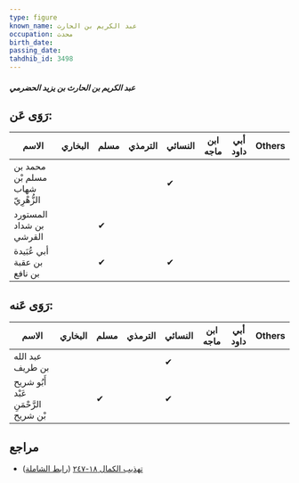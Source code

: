 ```yaml
---
type: figure
known_name: عبد الكريم بن الحارث
occupation: محدث
birth_date:
passing_date:
tahdhib_id: 3498
---
```

##### عبد الكريم بن الحارث بن يزيد الحضرمي

## رَوَى عَن:
| الاسم                             | البخاري | مسلم | الترمذي | النسائي | ابن ماجه | أبي داود | Others |
| --------------------------------- | ------- | ---- | ------- | ------- | -------- | -------- | ------ |
| محمد بن مسلم بْن شهاب الزُّهْرِيّ |         |      |         | ✔       |          |          |        |
| المستورد بن شداد القرشي           |         | ✔    |         |         |          |          |        |
| أبي عُبَيدة بن عقبة بن نافع       |         | ✔    |         | ✔       |          |          |        |
## رَوَى عَنه:
| الاسم                                 | البخاري | مسلم | الترمذي | النسائي | ابن ماجه | أبي داود | Others |
| ------------------------------------- | ------- | ---- | ------- | ------- | -------- | -------- | ------ |
| عبد الله بن طريف                      |         |      |         | ✔       |          |          |        |
| أَبُو شريح عَبْد الرَّحْمَنِ بْن شريح |         | ✔    |         | ✔       |          |          |        |
## مراجع
- [تهذيب الكمال ١٨-٢٤٧](obsidian://open?vault=Tahdhib-al-Kamal&file=Figures/٣٤٩٨-عبد%20الكريم%20بن%20الحارث%20بن%20يزيد%20الحضرمي) ([رابط الشاملة](https://shamela.ws/book/3722/9280))